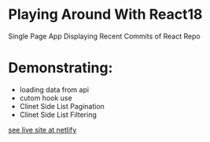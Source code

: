 # Playing Around With React18

Single Page App Displaying Recent Commits of React Repo

# Demonstrating:

- loading data from api
- cutom hook use
- Clinet Side List Pagination
- Clinet Side List Filtering

[see live site at netlify](https://csb-8ixc5x.netlify.app)
